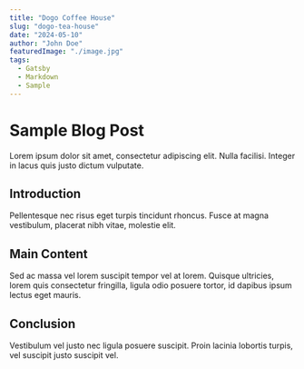 ```yaml
---
title: "Dogo Coffee House"
slug: "dogo-tea-house"
date: "2024-05-10"
author: "John Doe"
featuredImage: "./image.jpg"
tags:
  - Gatsby
  - Markdown
  - Sample
---
```


# Sample Blog Post

Lorem ipsum dolor sit amet, consectetur adipiscing elit. Nulla facilisi. Integer in lacus quis justo dictum vulputate.

## Introduction

Pellentesque nec risus eget turpis tincidunt rhoncus. Fusce at magna vestibulum, placerat nibh vitae, molestie elit.

## Main Content

Sed ac massa vel lorem suscipit tempor vel at lorem. Quisque ultricies, lorem quis consectetur fringilla, ligula odio posuere tortor, id dapibus ipsum lectus eget mauris.

## Conclusion

Vestibulum vel justo nec ligula posuere suscipit. Proin lacinia lobortis turpis, vel suscipit justo suscipit vel.

<!-- ![Sample Image](./image.jpg) -->
